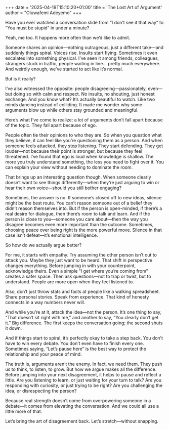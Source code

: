 +++
date = '2025-04-19T15:10:20+01:00'
title = 'The Lost Art of Argument'
author = "Oluwafemi Adeyemo"
+++

Have you ever watched a conversation slide from “I don’t see it that way” to “You must be stupid” in under a minute?

Yeah, me too. It happens more often than we’d like to admit.

Someone shares an opinion—nothing outrageous, just a different take—and suddenly things spiral. Voices rise. Insults start flying. Sometimes it even escalates into something physical. I’ve seen it among friends, colleagues, strangers stuck in traffic, people waiting in line... pretty much everywhere. And weirdly enough, we’ve started to act like it’s normal.

But is it really?

I’ve also witnessed the opposite: people disagreeing—passionately, even—but doing so with calm and respect. No insults, no shouting, just honest exchange. And you know what? It’s actually beautiful to watch. Like two minds dancing instead of colliding. It made me wonder why some arguments blow up while others stay grounded and meaningful.

Here’s what I’ve come to realize: a lot of arguments don’t fall apart because of the topic. They fall apart because of ego.

People often tie their opinions to who they are. So when you question what they believe, it can feel like you’re questioning them as a person. And when someone feels attacked, they stop listening. They start defending. They get louder—not because their point is stronger, but because they feel threatened. I’ve found that ego is loud when knowledge is shallow. The more you truly understand something, the less you need to fight over it. You can explain your view without needing to dominate the room.

That brings up an interesting question though. When someone clearly doesn’t want to see things differently—when they’re just arguing to win or hear their own voice—should you still bother engaging?

Sometimes, the answer is no. If someone’s closed off to new ideas, silence might be the best route. You can’t reason someone out of a belief they didn’t reason themselves into. But if the person is open-minded, if there’s a real desire for dialogue, then there’s room to talk and learn. And if the person is close to you—someone you care about—then the way you disagree becomes even more important than the outcome. Sometimes, choosing peace over being right is the more powerful move. Silence in that case isn’t defeat—it’s emotional intelligence.

So how do we actually argue better?

For me, it starts with empathy. Try assuming the other person isn’t out to attack you. Maybe they just want to be heard. That shift in perspective changes everything. Before jumping in with your counterpoint, acknowledge theirs. Even a simple “I get where you’re coming from” creates a safer space. Then ask questions—not to trap or twist, but to understand. People are more open when they feel listened to.

Also, don’t just throw stats and facts at people like a walking spreadsheet. Share personal stories. Speak from experience. That kind of honesty connects in a way numbers never will.

And while you’re at it, attack the idea—not the person. It’s one thing to say, “That doesn’t sit right with me,” and another to say, “You clearly don’t get it.” Big difference. The first keeps the conversation going; the second shuts it down.

And if things start to spiral, it’s perfectly okay to take a step back. You don’t have to win every debate. You don’t even have to finish every one. Sometimes saying, “Let’s pause here” is the best way to protect the relationship and your peace of mind.

The truth is, arguments aren’t the enemy. In fact, we need them. They push us to think, to listen, to grow. But how we argue makes all the difference. Before jumping into your next disagreement, it helps to pause and reflect a little. Are you listening to learn, or just waiting for your turn to talk? Are you responding with curiosity, or just trying to be right? Are you challenging the idea, or disrespecting the person?

Because real strength doesn’t come from overpowering someone in a debate—it comes from elevating the conversation. And we could all use a little more of that.

Let’s bring the art of disagreement back. Let’s stretch—without snapping.

